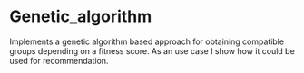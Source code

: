 # Genetic_algorithm
Implements a genetic algorithm based approach for obtaining compatible groups depending on a fitness score. As an use case I 
show how it could be used for recommendation.

